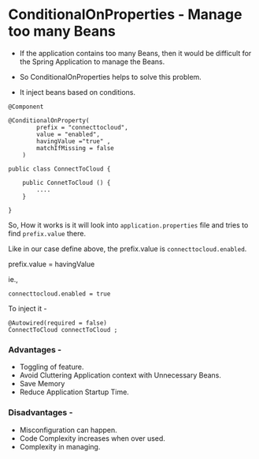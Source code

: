 # ConditionalOnProperties - Manage too many Beans

- If the application contains too many Beans, then it would be difficult for the Spring Application to manage the Beans.

- So ConditionalOnProperties helps to solve this problem.

- It inject beans based on conditions.

```
@Component

@ConditionalOnProperty(
        prefix = "connecttocloud", 
        value = "enabled", 
        havingValue ="true" , 
        matchIfMissing = false
    )

public class ConnectToCloud {

    public ConnetToCloud () {
        ....
    }

}
```

So, How it works is it will look into `application.properties` file and tries to find `prefix.value` there.

Like in our case define above, the prefix.value is `connecttocloud.enabled`.

prefix.value = havingValue

ie.,
```
connecttocloud.enabled = true
```

To inject it - 

```
@Autowired(required = false)
ConnectToCloud connectToCloud ;
```

### Advantages - 

- Toggling of feature.
- Avoid Cluttering Application context with Unnecessary Beans.
- Save Memory
- Reduce Application Startup Time.

### Disadvantages - 

- Misconfiguration can happen.
- Code Complexity increases when over used.
- Complexity in managing.